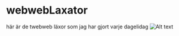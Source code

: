 # webwebLaxator
här är de twebweb läxor som jag har gjort varje dagelidag
![Alt text]("/images/hgrid.jpg")
